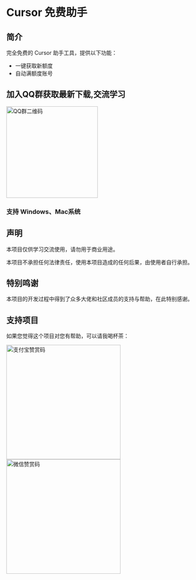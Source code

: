 # Cursor 免费助手

## 简介

完全免费的 Cursor 助手工具，提供以下功能：
- 一键获取新额度
- 自动满额度账号

## 加入QQ群获取最新下载,交流学习
<img src="https://github.com/user-attachments/assets/29496235-54c8-4f24-aa54-6cc1d1a77f6f" width="240" alt="QQ群二维码">

### 支持 Windows、Mac系统

## 声明

本项目仅供学习交流使用，请勿用于商业用途。

本项目不承担任何法律责任，使用本项目造成的任何后果，由使用者自行承担。

## 特别鸣谢

本项目的开发过程中得到了众多大佬和社区成员的支持与帮助，在此特别感谢。

## 支持项目

如果您觉得这个项目对您有帮助，可以请我喝杯茶：

<img src="https://github.com/user-attachments/assets/3fcf26b7-5af2-421d-8f48-57856686456e" width="300" alt="支付宝赞赏码"> <img src="https://github.com/user-attachments/assets/92d3cf12-0336-4a8d-a1e2-2c010e8945d2" width="300" alt="微信赞赏码">
